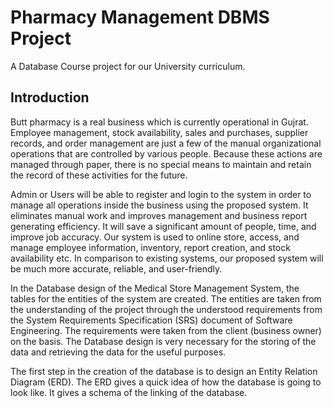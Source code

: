 # Pharmacy Management DBMS Project
A Database Course project for our University curriculum.

## Introduction
Butt pharmacy is a real business which is currently operational in Gujrat. Employee management, stock availability, sales and purchases, supplier records, and order management are just a few of the manual organizational operations that are controlled by various people. Because these actions are managed through paper, there is no special means to maintain and retain the record of these activities for the future.

Admin or Users will be able to register and login to the system in order to manage all operations inside the business using the proposed system. It eliminates manual work and improves management and business report generating efficiency. It will save a significant amount of people, time, and improve job accuracy. Our system is used to online store, access, and manage employee information, inventory, report creation, and stock availability etc. In comparison to existing systems, our proposed system will be much more accurate, reliable, and user-friendly.

In the Database design of the Medical Store Management System, the tables for the entities of the system are created. The entities are taken from the understanding of the project through the understood requirements from the System Requirements Specification (SRS) document of Software Engineering. The requirements were taken from the client (business owner) on the basis. The Database design is very necessary for the storing of the data and retrieving the data for the useful purposes. 

The first step in the creation of the database is to design an Entity Relation Diagram (ERD). The ERD gives a quick idea of how the database is going to look like. It gives a schema of the linking of the database.
